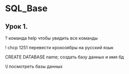 # SQL_Base

## Урок 1.

\? команда help чтобы увидить все команды

\! chcp 1251 перевести крокозябры на русский язык


CREATE DATABASE name; создать базу данных и имя бд

\l посмотреть базы данных
